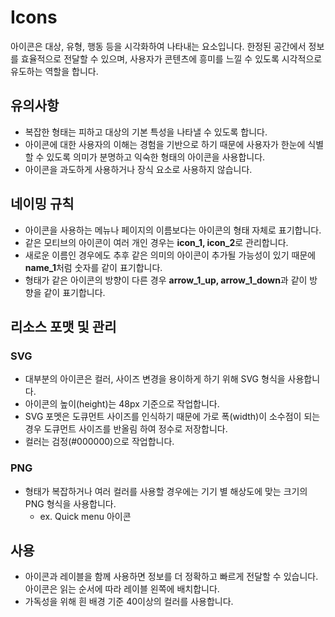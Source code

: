 # Icons

아이콘은 대상, 유형, 행동 등을 시각화하여 나타내는 요소입니다. 한정된 공간에서 정보를 효율적으로 전달할 수 있으며, 사용자가 콘텐츠에 흥미를 느낄 수 있도록 시각적으로 유도하는 역할을 합니다.

## 유의사항

- 복잡한 형태는 피하고 대상의 기본 특성을 나타낼 수 있도록 합니다.
- 아이콘에 대한 사용자의 이해는 경험을 기반으로 하기 때문에 사용자가 한눈에 식별할 수 있도록 의미가 분명하고 익숙한 형태의 아이콘을 사용합니다.
- 아이콘을 과도하게 사용하거나 장식 요소로 사용하지 않습니다. 

## 네이밍 규칙

- 아이콘을 사용하는 메뉴나 페이지의 이름보다는 아이콘의 형태 자체로 표기합니다.
- 같은 모티브의 아이콘이 여러 개인 경우는 **icon_1, icon_2**로 관리합니다.
- 새로운 이름인 경우에도 추후 같은 의미의 아이콘이 추가될 가능성이 있기 때문에 **name_1**처럼 숫자를 같이 표기합니다.
- 형태가 같은 아이콘의 방향이 다른 경우 **arrow_1_up, arrow_1_down**과 같이 방향을 같이 표기합니다.

## 리소스 포맷 및 관리

### SVG

- 대부분의 아이콘은 컬러, 사이즈 변경을 용이하게 하기 위해 SVG 형식을 사용합니다.
- 아이콘의 높이(height)는 48px 기준으로 작업합니다. 
- SVG 포멧은 도큐먼트 사이즈를 인식하기 때문에 가로 폭(width)이 소수점이 되는 경우 도큐먼트 사이즈를 반올림 하여 정수로 저장합니다.
- 컬러는 검정(#000000)으로 작업합니다.

### PNG

- 형태가 복잡하거나 여러 컬러를 사용할 경우에는 기기 별 해상도에 맞는 크기의 PNG 형식을 사용합니다.
  - ex. Quick menu 아이콘

## 사용

- 아이콘과 레이블을 함께 사용하면 정보를 더 정확하고 빠르게 전달할 수 있습니다. 아이콘은 읽는 순서에 따라 레이블 왼쪽에 배치합니다.
- 가독성을 위해 흰 배경 기준 40이상의 컬러를 사용합니다.
